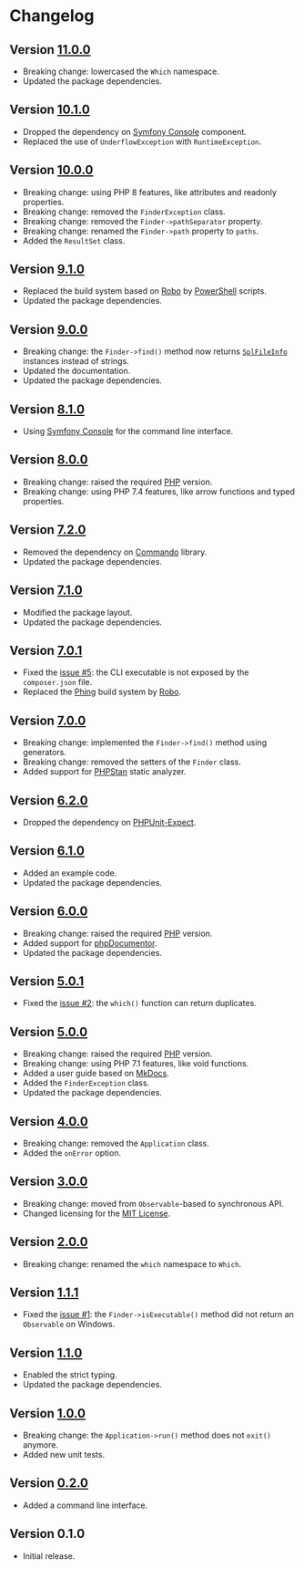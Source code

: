 # Changelog

## Version [11.0.0](https://github.com/cedx/which.php/compare/v10.1.0...v11.0.0)
- Breaking change: lowercased the `Which` namespace.
- Updated the package dependencies.

## Version [10.1.0](https://github.com/cedx/which.php/compare/v10.0.0...v10.1.0)
- Dropped the dependency on [Symfony Console](https://symfony.com/doc/current/components/console.html) component.
- Replaced the use of `UnderflowException` with `RuntimeException`.

## Version [10.0.0](https://github.com/cedx/which.php/compare/v9.1.0...v10.0.0)
- Breaking change: using PHP 8 features, like attributes and readonly properties.
- Breaking change: removed the `FinderException` class.
- Breaking change: removed the `Finder->pathSeparator` property.
- Breaking change: renamed the `Finder->path` property to `paths`.
- Added the `ResultSet` class.

## Version [9.1.0](https://github.com/cedx/which.php/compare/v9.0.0...v9.1.0)
- Replaced the build system based on [Robo](https://robo.li) by [PowerShell](https://learn.microsoft.com/powershell) scripts.
- Updated the package dependencies.

## Version [9.0.0](https://github.com/cedx/which.php/compare/v8.1.0...v9.0.0)
- Breaking change: the `Finder->find()` method now returns [`SplFileInfo`](https://www.php.net/manual/en/class.splfileinfo.php) instances instead of strings.
- Updated the documentation.
- Updated the package dependencies.

## Version [8.1.0](https://github.com/cedx/which.php/compare/v8.0.0...v8.1.0)
- Using [Symfony Console](https://symfony.com/doc/current/components/console.html) for the command line interface.

## Version [8.0.0](https://github.com/cedx/which.php/compare/v7.2.0...v8.0.0)
- Breaking change: raised the required [PHP](https://www.php.net) version.
- Breaking change: using PHP 7.4 features, like arrow functions and typed properties.

## Version [7.2.0](https://github.com/cedx/which.php/compare/v7.1.0...v7.2.0)
- Removed the dependency on [Commando](https://github.com/nategood/commando) library.
- Updated the package dependencies.

## Version [7.1.0](https://github.com/cedx/which.php/compare/v7.0.1...v7.1.0)
- Modified the package layout.
- Updated the package dependencies.

## Version [7.0.1](https://github.com/cedx/which.php/compare/v7.0.0...v7.0.1)
- Fixed the [issue #5](https://github.com/cedx/which.php/issues/5): the CLI executable is not exposed by the `composer.json` file.
- Replaced the [Phing](https://www.phing.info) build system by [Robo](https://robo.li).

## Version [7.0.0](https://github.com/cedx/which.php/compare/v6.2.0...v7.0.0)
- Breaking change: implemented the `Finder->find()` method using generators.
- Breaking change: removed the setters of the `Finder` class.
- Added support for [PHPStan](https://phpstan.org) static analyzer.

## Version [6.2.0](https://github.com/cedx/which.php/compare/v6.1.0...v6.2.0)
- Dropped the dependency on [PHPUnit-Expect](https://docs.belin.io/phpunit-expect).

## Version [6.1.0](https://github.com/cedx/which.php/compare/v6.0.0...v6.1.0)
- Added an example code.
- Updated the package dependencies.

## Version [6.0.0](https://github.com/cedx/which.php/compare/v5.0.1...v6.0.0)
- Breaking change: raised the required [PHP](https://www.php.net) version.
- Added support for [phpDocumentor](https://www.phpdoc.org).
- Updated the package dependencies.

## Version [5.0.1](https://github.com/cedx/which.php/compare/v5.0.0...v5.0.1)
- Fixed the [issue #2](https://github.com/cedx/which.php/issues/2): the `which()` function can return duplicates.

## Version [5.0.0](https://github.com/cedx/which.php/compare/v4.0.0...v5.0.0)
- Breaking change: raised the required [PHP](https://www.php.net) version.
- Breaking change: using PHP 7.1 features, like void functions.
- Added a user guide based on [MkDocs](http://www.mkdocs.org).
- Added the `FinderException` class.
- Updated the package dependencies.

## Version [4.0.0](https://github.com/cedx/which.php/compare/v3.0.0...v4.0.0)
- Breaking change: removed the `Application` class.
- Added the `onError` option.

## Version [3.0.0](https://github.com/cedx/which.php/compare/v2.0.0...v3.0.0)
- Breaking change: moved from `Observable`-based to synchronous API.
- Changed licensing for the [MIT License](https://opensource.org/licenses/MIT).

## Version [2.0.0](https://github.com/cedx/which.php/compare/v1.1.1...v2.0.0)
- Breaking change: renamed the `which` namespace to `Which`.

## Version [1.1.1](https://github.com/cedx/which.php/compare/v1.1.0...v1.1.1)
- Fixed the [issue #1](https://github.com/cedx/which.php/issues/1): the `Finder->isExecutable()` method did not return an `Observable` on Windows.

## Version [1.1.0](https://github.com/cedx/which.php/compare/v1.0.0...v1.1.0)
- Enabled the strict typing.
- Updated the package dependencies.

## Version [1.0.0](https://github.com/cedx/which.php/compare/v0.2.0...v1.0.0)
- Breaking change: the `Application->run()` method does not `exit()` anymore.
- Added new unit tests.

## Version [0.2.0](https://github.com/cedx/which.php/compare/v0.1.0...v0.2.0)
- Added a command line interface.

## Version 0.1.0
- Initial release.
